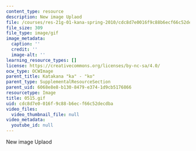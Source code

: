 ```yaml
---
content_type: resource
description: New image Uplaod
file: /courses/res-21g-01-kana-spring-2010/cdc8d7e0016f9c88b6ecf66c52decdba_0515.gif
file_size: 309
file_type: image/gif
image_metadata:
  caption: ''
  credit: ''
  image-alt: ''
learning_resource_types: []
license: https://creativecommons.org/licenses/by-nc-sa/4.0/
ocw_type: OCWImage
parent_title: Katakana "ka" - "ko"
parent_type: SupplementalResourceSection
parent_uid: 6068e8e8-b130-8479-e374-1d9cb5176866
resourcetype: Image
title: 0515.gif
uid: cdc8d7e0-016f-9c88-b6ec-f66c52decdba
video_files:
  video_thumbnail_file: null
video_metadata:
  youtube_id: null
---
```

New image Uplaod